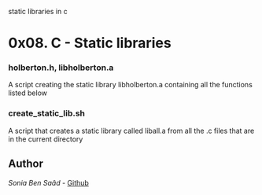 static libraries in c
# 0x08. C - Static libraries
### holberton.h, libholberton.a
A script creating the static library libholberton.a containing all the functions listed below
### create_static_lib.sh
A script that creates a static library called liball.a from all the .c files that are in the current directory
## Author
*Sonia Ben Saâd* - [Github](https://github.com/Soniabensaad)